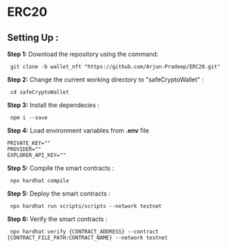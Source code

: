 # ERC20

## Setting Up :

**Step 1:** Download the repository using the command:

```
 git clone -b wallet_nft "https://github.com/Arjun-Pradeep/ERC20.git"
```

**Step 2:** Change the current working directory to "safeCryptoWallet" :

```
 cd safeCryptoWallet
```

**Step 3:** Install the dependecies :

```
 npm i --save
```

**Step 4:** Load environment variables from **.env** file

```
PRIVATE_KEY=""
PROVIDER=""
EXPLORER_API_KEY=""
```

**Step 5:** Compile the smart contracts :

```
 npx hardhat compile
```

**Step 5:** Deploy the smart contracts :

```
 npx hardhat run scripts/scripts --network testnet
```

**Step 6:** Verify the smart contracts :

```
 npx hardhat verify {CONTRACT_ADDRESS} --contract {CONTRACT_FILE_PATH:CONTRACT_NAME} --network testnet
```

